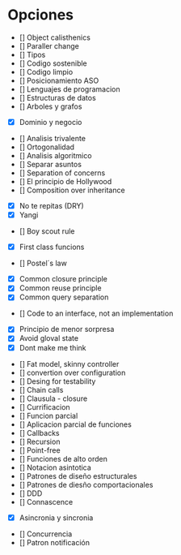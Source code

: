 # Opciones

* [] Object calisthenics
* [] Paraller change
* [] Tipos
* [] Codigo sostenible
* [] Codigo limpio
* [] Posicionamiento ASO
* [] Lenguajes de programacion
* [] Estructuras de datos
* [] Arboles y grafos
* [X] Dominio y negocio
* [] Analisis trivalente
* [] Ortogonalidad
* [] Analisis algoritmico
* [] Separar asuntos
* [] Separation of concerns
* [] El principio de Hollywood
* [] Composition over inheritance
* [X] No te repitas (DRY)
* [X] Yangi
* [] Boy scout rule
* [X] First class funcions
* [] Postel´s law
* [X] Common closure principle
* [X] Common reuse principle
* [X] Common query separation
* [] Code to an interface, not an implementation
* [X] Principio de menor sorpresa
* [X] Avoid gloval state
* [X] Dont make me think
* [] Fat model, skinny controller
* [] convertion over configuration
* [] Desing for testability
* [] Chain calls
* [] Clausula - closure
* [] Currificacion
* [] Funcion parcial
* [] Aplicacion parcial de funciones
* [] Callbacks
* [] Recursion
* [] Point-free
* [] Funciones de alto orden
* [] Notacion asintotica
* [] Patrones de diseño estructurales
* [] Patrones de diesño comportacionales
* [] DDD
* [] Connascence
* [X] Asincronia y sincronia
* [] Concurrencia
* [] Patron notificación